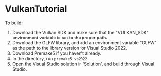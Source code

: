 # VulkanTutorial

To build:
1. Download the Vulkan SDK and make sure that the "VULKAN_SDK" environment variable is set to the proper path.
2. Download the GLFW library, and add an environment variable "GLFW" as the path to the library version for Visual Studio 2022.
3. Download Premake5 if you haven't already.
4. In the directory, run ```premake5 vs2022```
5. Open the Visual Studio solution in 'Solution', and build through Visual Studio.